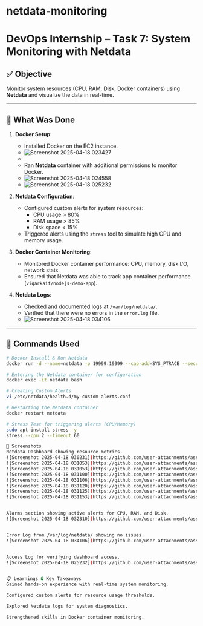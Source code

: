 # netdata-monitoring
# DevOps Internship – Task 7: System Monitoring with Netdata

## ✅ Objective
Monitor system resources (CPU, RAM, Disk, Docker containers) using **Netdata** and visualize the data in real-time.

---

## 🚀 What Was Done

1. **Docker Setup**:
   - Installed Docker on the EC2 instance.
   - ![Screenshot 2025-04-18 023427](https://github.com/user-attachments/assets/62d06275-22f0-4cf7-bc2f-2cd0145a7e34)
   - 
   - Ran **Netdata** container with additional permissions to monitor Docker.
   - ![Screenshot 2025-04-18 024558](https://github.com/user-attachments/assets/581f7e8f-4b98-40b9-a874-2f55d9e45b07)
   - ![Screenshot 2025-04-18 025232](https://github.com/user-attachments/assets/99863fb6-b7bd-4379-9e48-1bd05ba72a65)



2. **Netdata Configuration**:
   - Configured custom alerts for system resources:
     - CPU usage > 80%
     - RAM usage > 85%
     - Disk space < 15%
   - Triggered alerts using the `stress` tool to simulate high CPU and memory usage.

3. **Docker Container Monitoring**:
   - Monitored Docker container performance: CPU, memory, disk I/O, network stats.
   - Ensured that Netdata was able to track app container performance (`viqarkaif/nodejs-demo-app`).

4. **Netdata Logs**:
   - Checked and documented logs at `/var/log/netdata/`.
   - Verified that there were no errors in the `error.log` file.
   - ![Screenshot 2025-04-18 034106](https://github.com/user-attachments/assets/474220ba-2c55-4968-b18b-51f879752f8e)


---

## 🔧 Commands Used

```bash
# Docker Install & Run Netdata
docker run -d --name=netdata -p 19999:19999 --cap-add=SYS_PTRACE --security-opt apparmor=unconfined netdata/netdata

# Entering the Netdata container for configuration
docker exec -it netdata bash

# Creating Custom Alerts
vi /etc/netdata/health.d/my-custom-alerts.conf

# Restarting the Netdata container
docker restart netdata

# Stress Test for triggering alerts (CPU/Memory)
sudo apt install stress -y
stress --cpu 2 --timeout 60

📸 Screenshots
Netdata Dashboard showing resource metrics.
![Screenshot 2025-04-18 030231](https://github.com/user-attachments/assets/d62e91ed-9089-4242-8078-13edc8a65a01)
![Screenshot 2025-04-18 031053](https://github.com/user-attachments/assets/99c91b33-9e93-409d-9624-3f4a741cc2f6)
![Screenshot 2025-04-18 031053](https://github.com/user-attachments/assets/5e43b6d6-3e1e-4f77-bbd5-8352b0c26046)
![Screenshot 2025-04-18 031100](https://github.com/user-attachments/assets/cf4f1771-15b0-4b87-8020-04710b3519f8)
![Screenshot 2025-04-18 031106](https://github.com/user-attachments/assets/30631f9d-c8d3-4232-95b2-5124f99628e1)
![Screenshot 2025-04-18 031120](https://github.com/user-attachments/assets/432a0eab-9ab8-4a92-909b-529fd7d16d02)
![Screenshot 2025-04-18 031125](https://github.com/user-attachments/assets/41501a99-cfc5-4ae0-b6e3-a3312f88205b)
![Screenshot 2025-04-18 031153](https://github.com/user-attachments/assets/34067b32-689d-41e5-a897-47b5759a6e3a)


Alarms section showing active alerts for CPU, RAM, and Disk.
![Screenshot 2025-04-18 032310](https://github.com/user-attachments/assets/6789810a-4267-4852-9bf5-03340e86f9f1)


Error Log from /var/log/netdata/ showing no issues.
![Screenshot 2025-04-18 034106](https://github.com/user-attachments/assets/5dfd73cf-1961-4b78-bf29-0aee0c4b7183)


Access Log for verifying dashboard access.
![Screenshot 2025-04-18 025232](https://github.com/user-attachments/assets/bc5d4ced-7743-4a84-a60f-c075bbd5fe97)


📋 Learnings & Key Takeaways
Gained hands-on experience with real-time system monitoring.

Configured custom alerts for resource usage thresholds.

Explored Netdata logs for system diagnostics.

Strengthened skills in Docker container monitoring.


